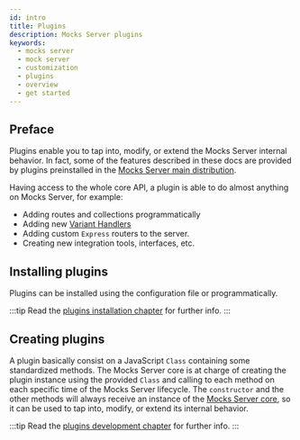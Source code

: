 ```yaml
---
id: intro
title: Plugins
description: Mocks Server plugins
keywords:
  - mocks server
  - mock server
  - customization
  - plugins
  - overview
  - get started
---
```


## Preface

Plugins enable you to tap into, modify, or extend the Mocks Server internal behavior. In fact, some of the features described in these docs are provided by plugins preinstalled in the [Mocks Server main distribution](https://github.com/mocks-server/main/tree/master/packages/main).

Having access to the whole core API, a plugin is able to do almost anything on Mocks Server, for example:

* Adding routes and collections programmatically
* Adding new [Variant Handlers](../variant-handlers/intro.md)
* Adding custom `Express` routers to the server.
* Creating new integration tools, interfaces, etc.

## Installing plugins

Plugins can be installed using the configuration file or programmatically.

:::tip
Read the [plugins installation chapter](./installation.md) for further info.
:::

## Creating plugins

A plugin basically consist on a JavaScript `Class` containing some standardized methods. The Mocks Server core is at charge of creating the plugin instance using the provided `Class` and calling to each method on each specific time of the Mocks Server lifecycle. The `constructor` and the other methods will always receive an instance of the [Mocks Server core](../api/javascript.md), so it can be used to tap into, modify, or extend its internal behavior.

:::tip
Read the [plugins development chapter](./development.md) for further info.
:::
